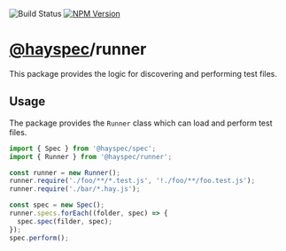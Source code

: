 ![Build Status](https://travis-ci.org/hayspec/monorepo.svg?branch=master)&nbsp;[![NPM Version](https://badge.fury.io/js/@hayspec%2Frunner.svg)](https://badge.fury.io/js/hayspec%2Frunner)

# [@hayspec](https://github.com/hayspec/monorepo)/runner

This package provides the logic for discovering and performing test files.

## Usage

The package provides the `Runner` class which can load and perform test files.

```ts
import { Spec } from '@hayspec/spec';
import { Runner } from '@hayspec/runner';

const runner = new Runner();
runner.require('./foo/**/*.test.js', '!./foo/**/foo.test.js');
runner.require('./bar/*.hay.js');

const spec = new Spec();
runner.specs.forEach((folder, spec) => {
  spec.spec(filder, spec);
});
spec.perform();
```
